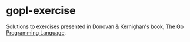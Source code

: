 # gopl-exercise
Solutions to exercises presented in Donovan & Kernighan's book, [The Go Programming
Language](http://gopl.io).

